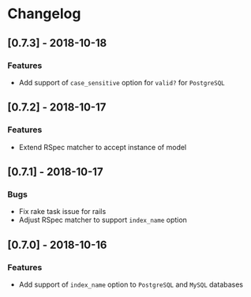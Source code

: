 # Changelog

## [0.7.3] - 2018-10-18
### Features
- Add support of `case_sensitive` option for `valid?` for `PostgreSQL`

## [0.7.2] - 2018-10-17
### Features
- Extend RSpec matcher to accept instance of model

## [0.7.1] - 2018-10-17
### Bugs
- Fix rake task issue for rails
- Adjust RSpec matcher to support `index_name` option

## [0.7.0] - 2018-10-16
### Features
- Add support of `index_name` option to `PostgreSQL` and `MySQL` databases
